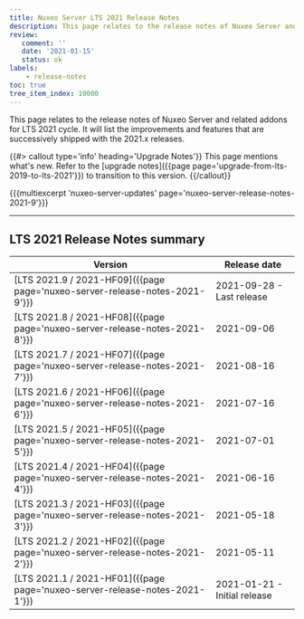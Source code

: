 ```yaml
---
title: Nuxeo Server LTS 2021 Release Notes
description: This page relates to the release notes of Nuxeo Server and related addons for the 2021 cycle.
review:
   comment: ''
   date: '2021-01-15'
   status: ok
labels:
    - release-notes
toc: true
tree_item_index: 10000
---
```


This page relates to the release notes of Nuxeo Server and related addons for LTS 2021 cycle. It will list the improvements and features that are successively shipped with the 2021.x releases.


{{#> callout type='info' heading='Upgrade Notes'}}
This page mentions what's new. Refer to the [upgrade notes]({{page page='upgrade-from-lts-2019-to-lts-2021'}}) to transition to this version.
{{/callout}}

{{{multiexcerpt 'nuxeo-server-updates' page='nuxeo-server-release-notes-2021-9'}}}

---

## LTS 2021 Release Notes summary

| Version                                                                       | Release date                                                               |
| ----------------------------------------------------------------------------- | -------------------------------------------------------------------------- |
| [LTS 2021.9 / 2021-HF09]({{page page='nuxeo-server-release-notes-2021-9'}}) | 2021-09-28 - Last release                                                  |
| [LTS 2021.8 / 2021-HF08]({{page page='nuxeo-server-release-notes-2021-8'}}) | 2021-09-06                                                                 |
| [LTS 2021.7 / 2021-HF07]({{page page='nuxeo-server-release-notes-2021-7'}}) | 2021-08-16                                                                 |
| [LTS 2021.6 / 2021-HF06]({{page page='nuxeo-server-release-notes-2021-6'}}) | 2021-07-16                                                                 |
| [LTS 2021.5 / 2021-HF05]({{page page='nuxeo-server-release-notes-2021-5'}}) | 2021-07-01                                                                 |
| [LTS 2021.4 / 2021-HF04]({{page page='nuxeo-server-release-notes-2021-4'}}) | 2021-06-16                                                                 |
| [LTS 2021.3 / 2021-HF03]({{page page='nuxeo-server-release-notes-2021-3'}}) | 2021-05-18                                                                 |
| [LTS 2021.2 / 2021-HF02]({{page page='nuxeo-server-release-notes-2021-2'}}) | 2021-05-11                                                                 |
| [LTS 2021.1 / 2021-HF01]({{page page='nuxeo-server-release-notes-2021-1'}}) | 2021-01-21 - Initial release                                               |

